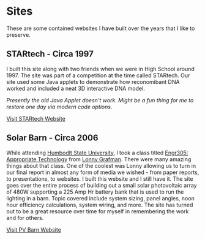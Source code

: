 # Sites

These are some contained websites I have built over the years that I like to preserve.

## STARtech - Circa 1997

I built this site along with two friends when we were in High School around 1997. The site was part of a competition at the time called STARtech. Our site used some Java applets to demonstrate how reconomibant DNA worked and included a neat 3D interactive DNA model.

*Presently the old Java Applet doesn't work. Might be a fun thing for me to restore one day via modern code options.*

[Visit STARtech Website](STARtech/index.html)

## Solar Barn - Circa 2006

While attending [Humbodlt State University](https://www.humboldt.edu/ "Cal Poly Humboldt"), I took a class titled [Engr305: Appropriate Technology](https://www.appropedia.org/Engr305_Appropriate_Technology_Projects) from [Lonny Grafman](https://www.linkedin.com/in/lonnygrafman/). There were many amazing things about that class. One of the coolest was Lonny allowing us to turn in our final report in almost any form of media we wished - from paper reports, to presentations, to websites. I built this website and I still have it. The site goes over the entire process of building out a small solar photovoltaic array of 480W supporting a 225 Amp Hr battery bank that is used to run the lighting in a barn. Topic covered include system sizing, panel angles, noon hour efficiency calculations, system wiring, and more. The site has turned out to be a great resource over time for myself in remembering the work and for others.

[Visit PV Barn Website](pvbarn/index.html)
